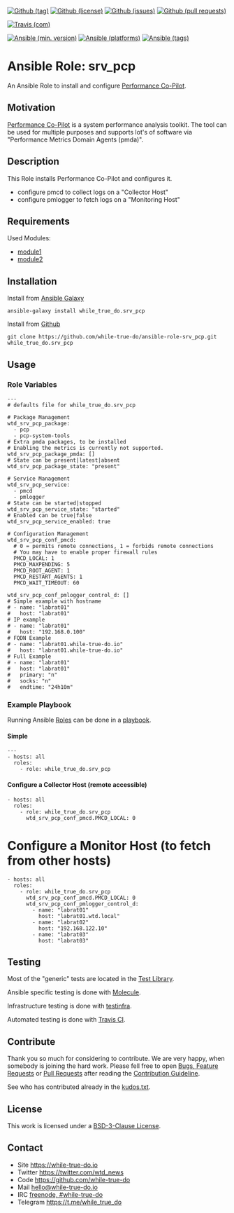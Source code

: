 <!--
name: README.md
description: This file contains important information for the repository.
author: while-true-do.io
contact: hello@while-true-do.io
license: BSD-3-Clause
-->

<!-- github shields -->
[![Github (tag)](https://img.shields.io/github/tag/while-true-do/ansible-role-srv_pcp.svg)](https://github.com/while-true-do/ansible-role-srv_pcp/tags)
[![Github (license)](https://img.shields.io/github/license/while-true-do/ansible-role-srv_pcp.svg)](https://github.com/while-true-do/ansible-role-srv_pcp/blob/master/LICENSE)
[![Github (issues)](https://img.shields.io/github/issues/while-true-do/ansible-role-srv_pcp.svg)](https://github.com/while-true-do/ansible-role-srv_pcp/issues)
[![Github (pull requests)](https://img.shields.io/github/issues-pr/while-true-do/ansible-role-srv_pcp.svg)](https://github.com/while-true-do/ansible-role-srv_pcp/pulls)
<!-- travis shields -->
[![Travis (com)](https://img.shields.io/travis/com/while-true-do/ansible-role-srv_pcp.svg)](https://travis-ci.com/while-true-do/ansible-role-srv_pcp)
<!-- ansible shields -->
[![Ansible (min. version)](https://img.shields.io/badge/dynamic/yaml.svg?label=Min.%20Ansible%20Version&url=https%3A%2F%2Fraw.githubusercontent.com%2Fwhile-true-do%2Fansible-role-srv_pcp%2Fmaster%2Fmeta%2Fmain.yml&query=%24.galaxy_info.min_ansible_version&colorB=black)](https://galaxy.ansible.com/while_true_do/srv_pcp)
[![Ansible (platforms)](https://img.shields.io/badge/dynamic/yaml.svg?label=Supported%20OS&url=https%3A%2F%2Fraw.githubusercontent.com%2Fwhile-true-do%2Fansible-role-srv_pcp%2Fmaster%2Fmeta%2Fmain.yml&query=galaxy_info.platforms%5B*%5D.name&colorB=black)](https://galaxy.ansible.com/while_true_do/srv_pcp)
[![Ansible (tags)](https://img.shields.io/badge/dynamic/yaml.svg?label=Galaxy%20Tags&url=https%3A%2F%2Fraw.githubusercontent.com%2Fwhile-true-do%2Fansible-role-srv_pcp%2Fmaster%2Fmeta%2Fmain.yml&query=%24.galaxy_info.galaxy_tags%5B*%5D&colorB=black)](https://galaxy.ansible.com/while_true_do/srv_pcp)

# Ansible Role: srv_pcp

An Ansible Role to install and configure [Performance Co-Pilot](https://pcp.io/).

## Motivation

[Performance Co-Pilot](https://pcp.io/) is a system performance analysis
toolkit. The tool can be used for multiple purposes and supports lot's of
software via "Performance Metrics Domain Agents (pmda)".

## Description

This Role installs Performance Co-Pilot and configures it.

-   configure pmcd to collect logs on a "Collector Host"
-   configure pmlogger to fetch logs on a "Monitoring Host"

## Requirements

Used Modules:

-   [module1](link)
-   [module2](link)

## Installation

Install from [Ansible Galaxy](https://galaxy.ansible.com/while_true_do/srv_pcp)
```
ansible-galaxy install while_true_do.srv_pcp
```

Install from [Github](https://github.com/while-true-do/ansible-role-srv_pcp)
```
git clone https://github.com/while-true-do/ansible-role-srv_pcp.git while_true_do.srv_pcp
```

## Usage

### Role Variables

```
---
# defaults file for while_true_do.srv_pcp

# Package Management
wtd_srv_pcp_package:
  - pcp
  - pcp-system-tools
# Extra pmda packages, to be installed
# Enabling the metrics is currently not supported.
wtd_srv_pcp_package_pmda: []
# State can be present|latest|absent
wtd_srv_pcp_package_state: "present"

# Service Management
wtd_srv_pcp_service:
  - pmcd
  - pmlogger
# State can be started|stopped
wtd_srv_pcp_service_state: "started"
# Enabled can be true|false
wtd_srv_pcp_service_enabled: true

# Configuration Management
wtd_srv_pcp_conf_pmcd:
  # 0 = permits remote connections, 1 = forbids remote connections
  # You may have to enable proper firewall rules
  PMCD_LOCAL: 1
  PMCD_MAXPENDING: 5
  PMCD_ROOT_AGENT: 1
  PMCD_RESTART_AGENTS: 1
  PMCD_WAIT_TIMEOUT: 60

wtd_srv_pcp_conf_pmlogger_control_d: []
# Simple example with hostname
# - name: "labrat01"
#   host: "labrat01"
# IP example
# - name: "labrat01"
#   host: "192.168.0.100"
# FQDN Example
# - name: "labrat01.while-true-do.io"
#   host: "labrat01.while-true-do.io"
# Full Example
# - name: "labrat01"
#   host: "labrat01"
#   primary: "n"
#   socks: "n"
#   endtime: "24h10m"
```

### Example Playbook

Running Ansible
[Roles](https://docs.ansible.com/ansible/latest/user_guide/playbooks_reuse_roles.html)
can be done in a
[playbook](https://docs.ansible.com/ansible/latest/user_guide/playbooks_intro.html).

#### Simple

```
---
- hosts: all
  roles:
    - role: while_true_do.srv_pcp
```

#### Configure a Collector Host (remote accessible)

```
- hosts: all
  roles:
    - role: while_true_do.srv_pcp
      wtd_srv_pcp_conf_pmcd.PMCD_LOCAL: 0
```

# Configure a Monitor Host (to fetch from other hosts)

```
- hosts: all
  roles:
    - role: while_true_do.srv_pcp
      wtd_srv_pcp_conf_pmcd.PMCD_LOCAL: 0
      wtd_srv_pcp_conf_pmlogger_control_d:
        - name: "labrat01"
          host: "labrat01.wtd.local"
        - name: "labrat02"
          host: "192.168.122.10"
        - name: "labrat03"
          host: "labrat03"
```

## Testing

Most of the "generic" tests are located in the
[Test Library](https://github.com/while-true-do/test-library).

Ansible specific testing is done with
[Molecule](https://molecule.readthedocs.io/en/stable/).

Infrastructure testing is done with
[testinfra](https://testinfra.readthedocs.io/en/stable/).

Automated testing is done with [Travis CI](https://travis-ci.com).

## Contribute

Thank you so much for considering to contribute. We are very happy, when somebody
is joining the hard work. Please fell free to open
[Bugs, Feature Requests](https://github.com/while-true-do/ansible-role-srv_pcp/issues)
or [Pull Requests](https://github.com/while-true-do/ansible-role-srv_pcp/pulls) after
reading the [Contribution Guideline](https://github.com/while-true-do/doc-library/blob/master/docs/CONTRIBUTING.md).

See who has contributed already in the [kudos.txt](./kudos.txt).

## License

This work is licensed under a [BSD-3-Clause License](https://opensource.org/licenses/BSD-3-Clause).

## Contact

-   Site <https://while-true-do.io>
-   Twitter <https://twitter.com/wtd_news>
-   Code <https://github.com/while-true-do>
-   Mail [hello@while-true-do.io](mailto:hello@while-true-do.io)
-   IRC [freenode, #while-true-do](https://webchat.freenode.net/?channels=while-true-do)
-   Telegram <https://t.me/while_true_do>
